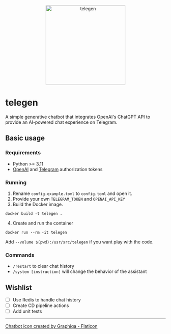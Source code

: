<div align="center">
    <img src="https://storage.googleapis.com/lupeke/telegen.png" alt="telegen" width="250" /><br />
</div>

# telegen

A simple generative chatbot that integrates OpenAI's ChatGPT API to provide an AI-powered chat experience on Telegram.

## Basic usage

### Requirements

* Python >= 3.11
* [OpenAI](https://beta.openai.com/account/api-keys) and [Telegram](https://core.telegram.org/bots/features#botfather) authorization tokens

### Running

1. Rename `config.example.toml` to `config.toml` and open it.
2. Provide your own `TELEGRAM_TOKEN` and `OPENAI_API_KEY`
3. Build the Docker image.
```shell
docker build -t telegen .
```
4. Create and run the container
```shell
docker run --rm -it telegen
```
Add `--volume $(pwd):/usr/src/telegen` if you want play with the code.

### Commands

* `/restart` to clear chat history
* `/system [instruction]` will change the behavior of the assistant

## Wishlist

- [ ] Use Redis to handle chat history
- [ ] Create CD pipeline actions
- [ ] Add unit tests

<hr />
<a href="https://www.flaticon.com/free-icons/chatbot" title="chatbot icon">Chatbot icon created by Graphiqa - Flaticon</a>
